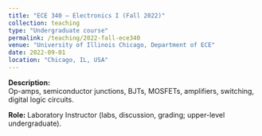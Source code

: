 ```yaml
---
title: "ECE 340 – Electronics I (Fall 2022)"
collection: teaching
type: "Undergraduate course"
permalink: /teaching/2022-fall-ece340
venue: "University of Illinois Chicago, Department of ECE"
date: 2022-09-01
location: "Chicago, IL, USA"
---
```


**Description:**  
Op-amps, semiconductor junctions, BJTs, MOSFETs, amplifiers, switching, digital logic circuits.  

**Role:** Laboratory Instructor (labs, discussion, grading; upper-level undergraduate).
